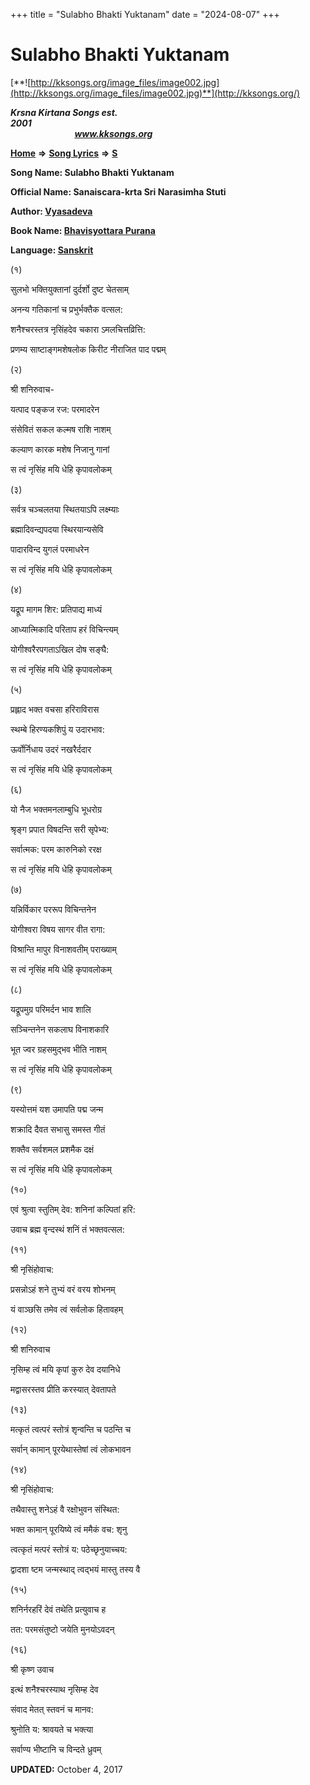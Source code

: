 +++
title = "Sulabho Bhakti Yuktanam"
date = "2024-08-07"
+++

# Sulabho Bhakti Yuktanam
[**![http://kksongs.org/image_files/image002.jpg](http://kksongs.org/image_files/image002.jpg)**](http://kksongs.org/)

**_Krsna Kirtana Songs est. 2001_**                                                                                                                                                 **_www.kksongs.org_**

[**Home**](http://kksongs.org/) **⇒** [**Song Lyrics**](http://kksongs.org/lyrics.html) **⇒** [**S**](http://kksongs.org/songs/song_s.html)

**Song Name: Sulabho Bhakti Yuktanam**

**Official Name: Sanaiscara-krta Sri Narasimha Stuti**

**Author: [Vyasadeva](http://kksongs.org/authors/list/vyasadeva.html)**

**Book Name: [Bhavisyottara Purana](http://kksongs.org/authors/literature/bhavisyottara_p.html)**

**Language: [Sanskrit](http://kksongs.org/language/list/sanskrit.html)**

(१)

सुलभो भक्तियुक्तानां दुर्दर्शो दुष्ट चेतसाम्

अनन्य गतिकानां च प्रभुर्भक्तैक वत्सल:

शनैश्चरस्तत्र नृसिंहदेव चकारा ऽमलचित्तव्रित्ति:

प्रणम्य साष्टाङ्गमशेषलोक किरीट नीराजित पाद पद्मम्  

(२)

श्री शनिरुवाच\-

यत्पाद पङ्कज रज: परमादरेन

संसेवितं सकल कल्मष राशि नाशम्

कल्याण कारक मशेष निजानु गानां

स त्वं नृसिंह मयि धेहि कृपावलोकम्

(३) 

सर्वत्र चञ्चलतया स्थितयाऽपि लक्ष्म्याः

ब्रह्मादिवन्द्यपदया स्थिरयान्यसेवि

पादारविन्द युगलं परमाधरेन

स त्वं नृसिंह मयि धेहि कृपावलोकम्

(४)

यद्रूप मागम शिर: प्रतिपाद्य माध्यं

आध्यात्मिकादि परिताप हरं विचिन्त्यम्

योगीश्वरैरपगताऽखिल दोष सङ्घै:

स त्वं नृसिंह मयि धेहि कृपावलोकम्

(५) 

प्रह्लाद भक्त वचसा हरिराविरास

स्थम्बे हिरण्यकशिपुं य उदारभाव:

ऊर्वोर्निधाय उदरं नखरैर्ददार

स त्वं नृसिंह मयि धेहि कृपावलोकम्

(६) 

यो नैज भक्तमनलाम्बुधि भूधरोग्र

श्रृङ्ग प्रपात विषदन्ति सरी सृपेभ्य:

सर्वात्मक: परम कारुनिको ररक्ष

स त्वं नृसिंह मयि धेहि कृपावलोकम्

(७)

यन्निर्विकार पररूप विचिन्तनेन

योगीश्वरा विषय सागर वीत रागा:

विश्रान्ति मापुर विनाशवतीम् पराख्याम्

स त्वं नृसिंह मयि धेहि कृपावलोकम्

(८)

यद्रूपमुग्र परिमर्दन भाव शालि

सञ्चिन्तनेन सकलाघ विनाशकारि

भूत ज्वर ग्रहसमुद्भव भीति नाशम्

स त्वं नृसिंह मयि धेहि कृपावलोकम्

(९) 

यस्योत्तमं यश उमापति पद्म जन्म

शक्रादि दैवत सभासु समस्त गीतं

शक्तैव सर्वशमल प्रशमैक दक्षं

स त्वं नृसिंह मयि धेहि कृपावलोकम्

(१०) 

एवं श्रुत्वा स्तुतिम् देव: शनिनां कल्पितां हरि:

उवाच ब्रह्म वृन्दस्थं शनिं तं भक्तवत्सल:

(११)

श्री नृसिंहोवाच:

प्रसन्नोऽहं शने तुभ्यं वरं वरय शोभनम्

यं वाञ्छसि तमेव त्वं सर्वलोक हितावहम्

(१२) 

श्री शनिरुवाच

नृसिम्ह त्वं मयि कृपां कुरु देव दयानिधे

मद्वासरस्तव प्रीति करस्यात् देवतापते

(१३)

मत्कृतं त्वत्परं स्तोत्रं शृन्वन्ति च पठन्ति च

सर्वान् कामान् पूरयेथास्तेषां त्वं लोकभावन

(१४)

श्री नृसिंहोवाच:

तथैवास्तु शनेऽहं वै रक्षोभुवन संस्थित:

भक्त कामान् पूरयिष्ये त्वं ममैकं वच: शृनु 

त्वत्कृतं मत्परं स्तोत्रं य: पठेच्छृनुयाच्चय:

द्वादशा ष्टम जन्मस्थाद् त्वद्भयं मास्तु तस्य वै

(१५)

शनिर्नरहरिं देवं तथेति प्रत्युवाच ह

तत: परमसंतुष्टो जयेति मुनयोऽवदन्

(१६)

श्री कृष्ण उवाच

इत्थं शनैश्चरस्याथ नृसिम्ह देव

संवाद मेतत् स्तवनं च मानव:

श्रुनोति य: श्रावयते च भक्त्या

सर्वाण्य भीष्टानि च विन्दते ध्रुवम्

**UPDATED:** October 4, 2017